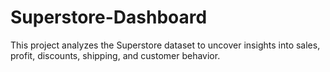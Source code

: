 # Superstore-Dashboard
This project analyzes the Superstore dataset to uncover insights into sales, profit, discounts, shipping, and customer behavior.
